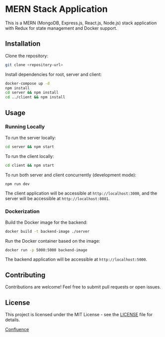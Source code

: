 # MERN Stack Application

This is a MERN (MongoDB, Express.js, React.js, Node.js) stack application with Redux for state management and Docker support.

## Installation

Clone the repository:

```bash
git clone <repository-url>
```

Install dependencies for root, server and client:

```bash
docker-compose up -d
npm install
cd server && npm install
cd ../client && npm install
```

## Usage

### Running Locally

To run the server locally:

```bash
cd server && npm start
```

To run the client locally:

```bash
cd client && npm start
```

To run both server and client concurrently (development mode):

```bash
npm run dev
```

The client application will be accessible at `http://localhost:3000`, and the server will be accessible at `http://localhost:8081`.

### Dockerization

Build the Docker image for the backend:

```bash
docker build -t backend-image ./server
```

Run the Docker container based on the image:

```bash
docker run -p 5000:5000 backend-image
```

The backend application will be accessible at `http://localhost:5000`.

## Contributing

Contributions are welcome! Feel free to submit pull requests or open issues.

## License

This project is licensed under the MIT License - see the [LICENSE](LICENSE) file for details.

[Confluence](https://team-wpmcbjnpvsdl.atlassian.net/l/cp/rFH9f1KU)
